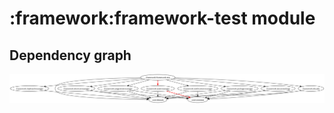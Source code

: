 # :framework:framework-test module
## Dependency graph
![Dependency graph](../../docs/images/graphs/dep_graph_framework_framework_test.svg)

